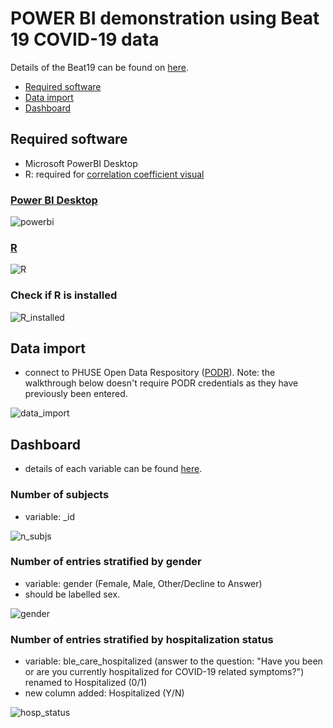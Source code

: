 # POWER BI demonstration using Beat 19 COVID-19 data

Details of the Beat19 can be found on [here]().

* [Required software](#required-software)
* [Data import](#data-import)
* [Dashboard](#dashboard)

## Required software
* Microsoft PowerBI Desktop
* R: required for [correlation coefficient visual](https://appsource.microsoft.com/en-us/product/power-bi-visuals/WA104380814?tab=Overview)

### [Power BI Desktop](https://powerbi.microsoft.com/en-us/downloads/)

![powerbi](https://github.com/singha53/PODR/blob/master/sample_code/powerbi/screenshots/powerbi_installation.PNG)

### [R](https://cran.r-project.org/bin/windows/base/)

![R](https://github.com/singha53/PODR/blob/master/sample_code/powerbi/screenshots/R.PNG)

### Check if R is installed

![R_installed](https://github.com/singha53/PODR/blob/master/sample_code/powerbi/screenshots/check_r_version.gif)

## Data import

* connect to PHUSE Open Data Respository ([PODR](https://github.com/phuse-org/PODR/blob/master/documentation/power_bi/NIHPO_PHUSE_PowerBI.pdf)). Note: the walkthrough below doesn't require PODR credentials as they have previously been entered.

![data_import](https://github.com/singha53/PODR/blob/master/sample_code/powerbi/screenshots/data_import.gif)

## Dashboard

* details of each variable can be found [here](https://github.com/beat19-org/beat19-public-data).

### Number of subjects
* variable: _id

![n_subjs](https://github.com/singha53/PODR/blob/master/sample_code/powerbi/screenshots/dashboard_nsubj.gif)

### Number of entries stratified by gender
* variable: gender (Female, Male, Other/Decline to Answer)
* should be labelled sex.

![gender](https://github.com/singha53/PODR/blob/master/sample_code/powerbi/screenshots/dashboard_gender.gif)

### Number of entries stratified by hospitalization status
* variable: ble_care_hospitalized (answer to the question: "Have you been or are you currently hospitalized for COVID-19 related symptoms?") renamed to Hospitalized (0/1)
* new column added: Hospitalized (Y/N)

![hosp_status](https://github.com/singha53/PODR/blob/master/sample_code/powerbi/screenshots/dashboard_hosp_status.gif)
